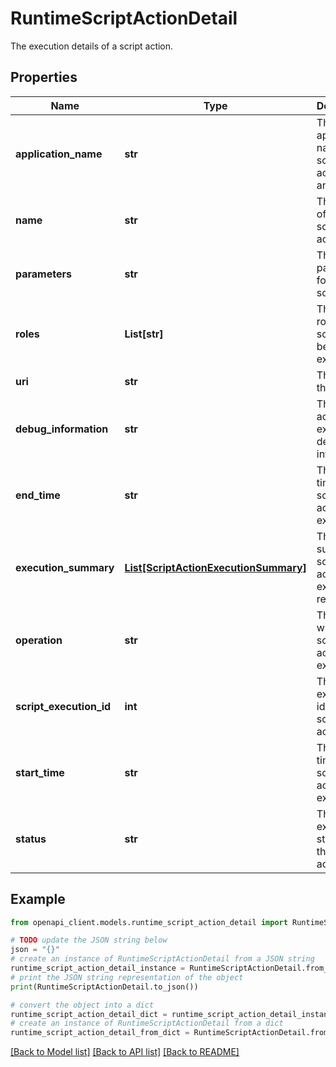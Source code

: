 # RuntimeScriptActionDetail

The execution details of a script action.

## Properties

Name | Type | Description | Notes
------------ | ------------- | ------------- | -------------
**application_name** | **str** | The application name of the script action, if any. | [optional] [readonly] 
**name** | **str** | The name of the script action. | 
**parameters** | **str** | The parameters for the script | [optional] 
**roles** | **List[str]** | The list of roles where script will be executed. | 
**uri** | **str** | The URI to the script. | 
**debug_information** | **str** | The script action execution debug information. | [optional] [readonly] 
**end_time** | **str** | The end time of script action execution. | [optional] [readonly] 
**execution_summary** | [**List[ScriptActionExecutionSummary]**](ScriptActionExecutionSummary.md) | The summary of script action execution result. | [optional] [readonly] 
**operation** | **str** | The reason why the script action was executed. | [optional] [readonly] 
**script_execution_id** | **int** | The execution id of the script action. | [optional] [readonly] 
**start_time** | **str** | The start time of script action execution. | [optional] [readonly] 
**status** | **str** | The current execution status of the script action. | [optional] [readonly] 

## Example

```python
from openapi_client.models.runtime_script_action_detail import RuntimeScriptActionDetail

# TODO update the JSON string below
json = "{}"
# create an instance of RuntimeScriptActionDetail from a JSON string
runtime_script_action_detail_instance = RuntimeScriptActionDetail.from_json(json)
# print the JSON string representation of the object
print(RuntimeScriptActionDetail.to_json())

# convert the object into a dict
runtime_script_action_detail_dict = runtime_script_action_detail_instance.to_dict()
# create an instance of RuntimeScriptActionDetail from a dict
runtime_script_action_detail_from_dict = RuntimeScriptActionDetail.from_dict(runtime_script_action_detail_dict)
```
[[Back to Model list]](../README.md#documentation-for-models) [[Back to API list]](../README.md#documentation-for-api-endpoints) [[Back to README]](../README.md)


